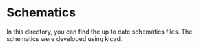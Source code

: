 # Schematics

In this directory, you can find the up to date schematics files. The schematics were developed using kicad.
